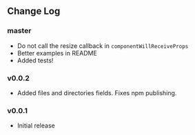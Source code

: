 ## Change Log

### master
- Do not call the resize callback in `componentWillReceiveProps`
- Better examples in README
- Added tests!

### v0.0.2
- Added files and directories fields. Fixes npm publishing.

### v0.0.1
- Initial release
